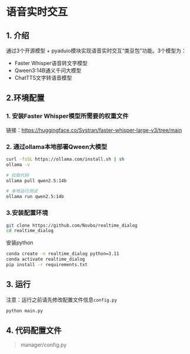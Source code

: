 # 语音实时交互

## 1. 介绍

通过3个开源模型 + pyaduio模块实现语音实时交互“类豆包”功能。3个模型为：

- Faster Whisper语音转文字模型
- Qween3:14B通义千问大模型
- ChatTTS文字转语音模型

## 2.环境配置

### 1. 安装Faster Whisper模型所需要的权重文件

链接：https://huggingface.co/Systran/faster-whisper-large-v3/tree/main

### 2. 通过ollama本地部署Qween大模型

```bash
curl -fsSL https://ollama.com/install.sh | sh
ollama -v

# 拉取代码
ollama pull qwen2.5:14b

# 本地运行测试
ollama run qwen2.5:14b
```

### 3.安装配置环境

```bash
git clone https://github.com/Novbo/realtime_dialog
cd realtime_dialog
```

安装python

```bash
conda create -n realtime_dialog python=3.11
conda activate realtime_dialog
pip install -r requirements.txt
```

## 3. 运行

注意：运行之前请先修改配置文件信息`config.py`

```bash
python main.py
```

## 4. 代码配置文件

> manager/config.py